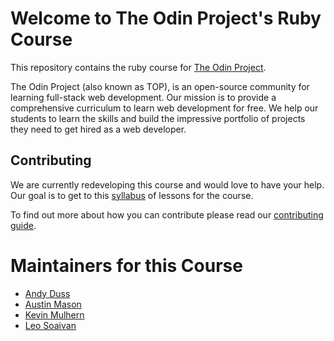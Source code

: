 # Welcome to The Odin Project's Ruby Course
This repository contains the ruby course for [The Odin Project](https://www.theodinproject.com).

The Odin Project (also known as TOP), is an open-source community for learning full-stack web development. Our mission is to provide a comprehensive curriculum to learn web development for free. We help our students to learn the skills and build the impressive portfolio of projects they need to get hired as a web developer.

## Contributing
We are currently redeveloping this course and would love to have your help. Our goal is to get to this [syllabus](https://github.com/TheOdinProject/ruby_course/blob/master/Syllabus.md) of lessons for the course.

To find out more about how you can contribute please read our [contributing guide](https://github.com/TheOdinProject/ruby_course/wiki/Contributing-Guide).


# Maintainers for this Course
* [Andy Duss](https://gitter.im/mindovermiles262)
* [Austin Mason](https://gitter.im/CouchofTomato)
* [Kevin Mulhern](https://github.com/KevinMulhern)
* [Leo Soaivan](https://gitter.im/leosoaivan)
